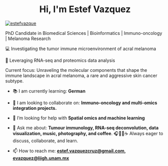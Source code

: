 <h1 align="center">Hi, I'm Estef Vazquez</h1>

<p align="left"> <a href="https://twitter.com/estefvazque" target="blank"><img src="https://img.shields.io/twitter/follow/estefvazque?logo=twitter&style=for-the-badge" alt="estefvazque" /></a> </p>

PhD Candidate in Biomedical Sciences | Bioinformatics | Immuno-oncology | Melanoma Research

💻 Investigating the tumor immune microenvironment of acral melanoma  

🧬 Leveraging RNA-seq and proteomics data analysis  

Current focus: Unraveling the molecular components that shape the immune landscape in acral melanoma, a rare and aggressive skin cancer subtype.

- 📚 I am currently learning: **German**

- 🔬 I am looking to collaborate on: **Immuno-oncology and multi-omics integration projects.**

- 🧬 I’m looking for help with **Spatial omics and machine learning**

- 💬 Ask me about: **Tumour immunology, RNA-seq deconvolution, data visualization, music, photography, and coffee**. 🎧🎸🎶☕ Always eager to discuss, collaborate, and learn. 

- 📫 How to reach me: **estef.vazquezcruz@gmail.com, evazquez@liigh.unam.mx**
